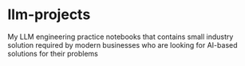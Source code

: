 # llm-projects
My LLM engineering practice notebooks that contains small industry solution required by modern businesses who are looking for AI-based solutions for their problems
